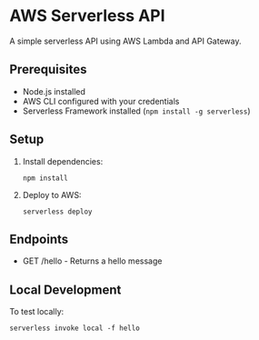 # AWS Serverless API

A simple serverless API using AWS Lambda and API Gateway.

## Prerequisites

- Node.js installed
- AWS CLI configured with your credentials
- Serverless Framework installed (`npm install -g serverless`)

## Setup

1. Install dependencies:
   ```
   npm install
   ```

2. Deploy to AWS:
   ```
   serverless deploy
   ```

## Endpoints

- GET /hello - Returns a hello message

## Local Development

To test locally:
```
serverless invoke local -f hello
```
